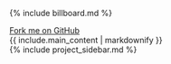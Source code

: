 {% include billboard.md %}

<div class="billboard-body--wrapper project-body--container" id="quick-start">
<div class="github-fork-ribbon--wrapper">
<div class="github-fork-ribbon">
<a href="{{ site.github_repo_url }}{{ site.baseurl }}">
<i class="icon icon-github"></i>
Fork me on GitHub
</a>
</div>
</div>
<div class="row-fluid">
<div class="span8">
<div class="project-body--section">
{{ include.main_content | markdownify }}
</div>
</div>
<div class="span4">{% include project_sidebar.md %}</div>
</div>
</div>
